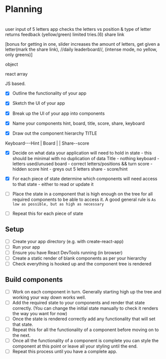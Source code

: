 # Planning

#

user input of 5 letters
app checks the letters vs position & type of letter
returns feedback (yellow/green)
limited tries.(6)
share link

[bonus for getting in one, slider increases the amount of letters, get given a letter(mark the share link), //daily leaderboard//, (intense mode, no yellow, only greens)]

object

<div>
react
array

JS based.

- [x] Outline the functionality of your app
- [x] Sketch the UI of your app
- [x] Break up the UI of your app into components

- [x] Name your components
      hint, board, title, score, share, keyboard
- [x] Draw out the component hierarchy
      TITLE

Keyboard---Hint
|
Board
|
|
Share--score

- [x] Decide on what data your application will need to hold in state - this should be minimal with no duplication of data
      Title - nothing
      keyboard - letters used/unused
      board - correct letters/positions && turn
      score - hidden score
      hint - greys out 5 letters
      share - score/hint

- [x] For each piece of state determine which components will need access to that state - either to read or update it
- [ ] Place the state in a component that is high enough on the tree for all required components to be able to access it. A good general rule is `As low as possible, but as high as necessary`
- [ ] Repeat this for each piece of state

## Setup

- [ ] Create your app directory (e.g. with create-react-app)
- [ ] Run your app
- [ ] Ensure you have React DevTools running (in browser)
- [ ] Create a static render of blank components as per your hierarchy
- [ ] Check everything is hooked up and the component tree is rendered

## Build components

- [ ] Work on each component in turn. Generally starting high up the tree and working your way down works well.
- [ ] Add the required state to your components and render that state correctly. (You can change the initial state manually to check it renders the way you want for now)
- [ ] Once the state is rendered correctly add any functionality that will set that state.
- [ ] Repeat this for all the functionality of a component before moving on to the next.
- [ ] Once all the functionality of a component is complete you can style the component at this point or leave all your styling until the end.
- [ ] Repeat this process until you have a complete app.

